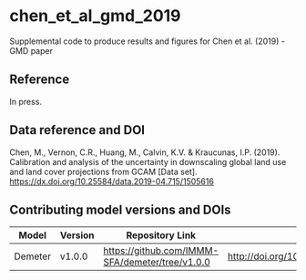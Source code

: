 # chen_et_al_gmd_2019
Supplemental code to produce results and figures for Chen et al. (2019) - GMD paper

## Reference
In press.

## Data reference and DOI
Chen, M., Vernon, C.R., Huang, M., Calvin, K.V. & Kraucunas, I.P. (2019). Calibration and analysis of the uncertainty in downscaling global land use and land cover projections from GCAM [Data set]. https://dx.doi.org/10.25584/data.2019-04.715/1505616

## Contributing model versions and DOIs
| Model | Version | Repository Link | DOI |
|-------|---------|-----------------|-----|
| Demeter | v1.0.0 | https://github.com/IMMM-SFA/demeter/tree/v1.0.0 | http://doi.org/10.5281/zenodo.1214342 |
